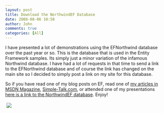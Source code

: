 ```yaml
---
layout: post
title: Download the NorthwindEF Database
date: 2008-08-06 10:58
author: John
comments: true
categories: [All]
---
```

<p>I have presented a lot of demonstrations using the EFNorthwind database over the past year or so. This is the database that is used in the Entity Framework samples. Its simply just a minor variation of the infamous Northwind database. I have had a lot of requests in that time to send a link to the EFNorthwind database and of course the link has changed on the main site so I decided to simply post a link on my site for this database. </p>  <p>So if you have read one of my blog posts on EF, read one of <a href="http://msdn2.microsoft.com/en-us/magazine/cc159469.aspx">my articles in MSDN Magazine</a>, <a href="http://www.simple-talk.com/author/john-papa/">Simple-Talk.com</a>, or attended one of my presentations <a href="/wp-content/uploads/files/downloads/NorthwindEF Database.rar">here is a link to the NorthwindEF database</a>. Enjoy!</p><div class="wlWriterHeaderFooter" style="text-align:left; margin:0px; padding:4px 4px 4px 4px;"><a href="http://www.dotnetkicks.com/kick/?url=/all/download-the-efnorthwind-database/"><img src="http://www.dotnetkicks.com/Services/Images/KickItImageGenerator.ashx?url=/all/download-the-efnorthwind-database/&amp;bgcolor=0080C0&amp;fgcolor=FFFFFF&amp;border=000000&amp;cbgcolor=D4E1ED&amp;cfgcolor=000000" border="0/"></a></div><div class="wlWriterHeaderFooter" style="text-align:left; margin:0px; padding:4px 4px 4px 4px;"><script type="text/javascript">var dzone_url = '/all/download-the-efnorthwind-database/';</script><script type="text/javascript">var dzone_title = 'Download the NorthwindEF Database';</script><script type="text/javascript">var dzone_blurb = 'Download the NorthwindEF Database';</script><script type="text/javascript">var dzone_style = '1';</script><script language="javascript" src="http://widgets.dzone.com/widgets/zoneit.js"></script> </div>

